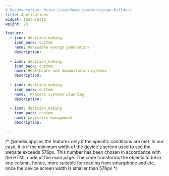 ```yaml
---
# Documentation: https://wowchemy.com/docs/page-builder/
title: Applications
widget: featurette 
weight: 20

feature:
  - icon: decision_making
    icon_pack: custom
    name: Renewable energy generation
    description: 
    
  - icon: decision_making
    icon_pack: custom
    name: Healthcare and humanitarian systems
    description:
    
  - icon: decision_making
    icon_pack: custom
    name:  Process systems planning
    description:
    
  - icon: decision_making
    icon_pack: custom
    name: Logistics management
    description:

---
```

/* @media applies the features only if the specific conditions are met. In our case, it is if the minimum width of the device's screen used to see the website exceeds 576px. This number has been chosen in accordance with the HTML code of the main page. The code transforms the objects to be in one column, hence, more suitable for reading from smartphone and etc, once the device screen width is smaller than 576px */

<style>
	/* set icons sizes*/
	#applications .row.featurette .col-12 .featurette-icon img {
   	 height: 50%;
 	 width: 50%}
@media (min-width: 576px)
{   /* remove unnecessary "grey" object that appears on the page for some reason */
    #applications .row.featurette .col-md-12:nth-child(2) {display: none}
    /* centre and make fit the whole space for the applications section (each application takes 25% of the total width*/
    #applications .row.featurette {justify-content: center}
    #applications .row.featurette .col-12:nth-child(3), 
    #applications .row.featurette .col-12:nth-child(4) {
    max-width: 100% !important;
    flex: 0 0 25%; }

    
}
 </style>